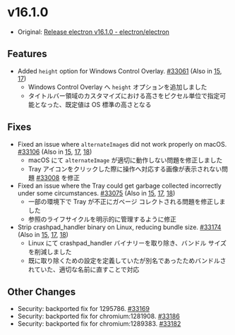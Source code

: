 # v16.1.0

- Original: [Release electron v16.1.0 - electron/electron](https://github.com/electron/electron/releases/tag/v16.1.0)

## Features

- Added `height` option for Windows Control Overlay. [#33061](https://github.com/electron/electron/pull/33061) (Also in [15](https://github.com/electron/electron/pull/33064), [17](https://github.com/electron/electron/pull/32939))
  - Windows Control Overlay へ `height` オプションを追加しました
  - タイトルバー領域のカスタマイズにおける高さをピクセル単位で指定可能となった、既定値は OS 標準の高さとなる

## Fixes

- Fixed an issue where `alternateImage`s did not work properly on macOS. [#33106](https://github.com/electron/electron/pull/33106) (Also in [15](https://github.com/electron/electron/pull/33104), [17](https://github.com/electron/electron/pull/33105), [18](https://github.com/electron/electron/pull/33107))
  - macOS にて `alternateImage` が適切に動作しない問題を修正しました
  - Tray アイコンをクリックした際に操作へ対応する画像が表示されない問題 [#33008](https://github.com/electron/electron/issues/33008) を修正
- Fixed an issue where the Tray could get garbage collected incorrectly under some circumstances. [#33075](https://github.com/electron/electron/pull/33075) (Also in [15](https://github.com/electron/electron/pull/33077), [17](https://github.com/electron/electron/pull/33076), [18](https://github.com/electron/electron/pull/33074))
  - 一部の環境下で Tray が不正にガベージ コレクトされる問題を修正しました
  - 参照のライフサイクルを明示的に管理するように修正
- Strip crashpad_handler binary on Linux, reducing bundle size. [#33174](https://github.com/electron/electron/pull/33174) (Also in [15](https://github.com/electron/electron/pull/33173), [17](https://github.com/electron/electron/pull/33176), [18](https://github.com/electron/electron/pull/33175))
  - Linux にて crashpad_handler バイナリーを取り除き、バンドル サイズを削減しました
  - 既に取り除くための設定を定義していたが別名であったためバンドルされていた、適切な名前に直すことで対応

## Other Changes

- Security: backported fix for 1295786. [#33169](https://github.com/electron/electron/pull/33169)
- Security: backported fix for chromium:1281908. [#33186](https://github.com/electron/electron/pull/33186)
- Security: backported fix for chromium:1289383. [#33182](https://github.com/electron/electron/pull/33182)
